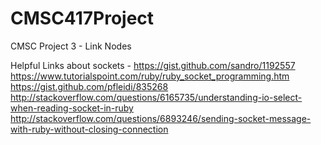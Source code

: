 # CMSC417Project
CMSC Project 3 - Link Nodes

Helpful Links about sockets - 
https://gist.github.com/sandro/1192557
https://www.tutorialspoint.com/ruby/ruby_socket_programming.htm
https://gist.github.com/pfleidi/835268
http://stackoverflow.com/questions/6165735/understanding-io-select-when-reading-socket-in-ruby
http://stackoverflow.com/questions/6893246/sending-socket-message-with-ruby-without-closing-connection
